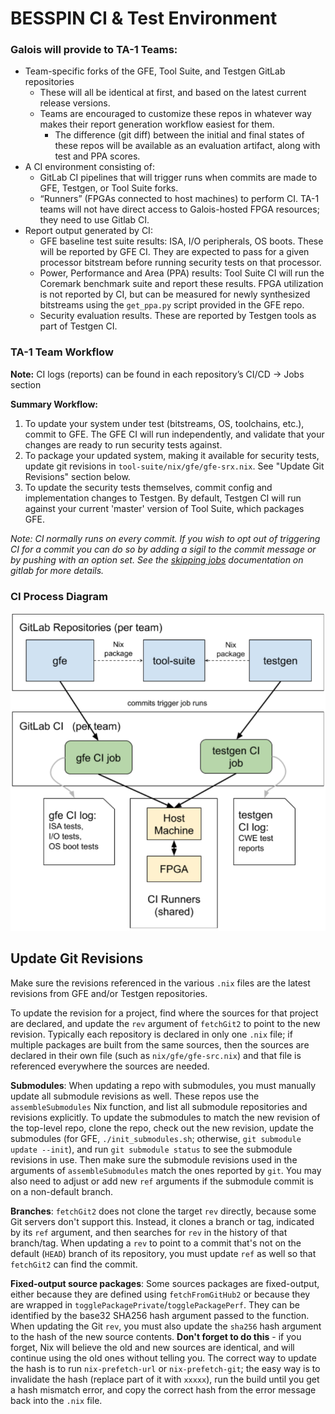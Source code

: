 # BESSPIN CI & Test Environment

### Galois will provide to TA-1 Teams:
- Team-specific forks of the GFE, Tool Suite, and Testgen GitLab repositories
  - These will all be identical at first, and based on the latest current release versions.
  - Teams are encouraged to customize these repos in whatever way makes their report generation workflow easiest for them.
	- The difference (git diff) between the initial and final states of these repos will be available as an evaluation artifact, along with test and PPA scores.
- A CI environment consisting of:
	- GitLab CI pipelines that will trigger runs when commits are made to GFE, Testgen, or Tool Suite forks.
	- “Runners” (FPGAs connected to host machines) to perform CI. TA-1 teams will not have direct access to Galois-hosted FPGA resources; they need to use Gitlab CI.
- Report output generated by CI:
	- GFE baseline test suite results: ISA, I/O peripherals, OS boots. These will be reported by GFE CI. They are expected to pass for a given processor bitstream before running security tests on that processor.
	- Power, Performance and Area (PPA) results: Tool Suite CI will run the Coremark benchmark suite and report these results. FPGA utilization is not reported by CI, but can be measured for newly synthesized bitstreams using the `get_ppa.py` script provided in the GFE repo.
	- Security evaluation results. These are reported by Testgen tools as part of Testgen CI.

### TA-1 Team Workflow
**Note:** CI logs (reports) can be found in each repository’s CI/CD -> Jobs section

**Summary Workflow:**

1.   To update your system under test (bitstreams, OS, toolchains, etc.), commit to GFE. The GFE CI will run independently, and validate that your changes are ready to run security tests against.
2.   To package your updated system, making it available for security tests, update git revisions in `tool-suite/nix/gfe/gfe-srx.nix`. See "Update Git Revisions" section below.
3.   To update the security tests themselves, commit config and implementation changes to Testgen. By default, Testgen CI will run against your current 'master' version of Tool Suite, which packages GFE.


*Note: CI normally runs on every commit. If you wish to opt out of triggering CI for a commit you can do so by adding a sigil to the commit message or by pushing with an option set. See the [skipping jobs](https://docs.gitlab.com/ee/ci/yaml/#skipping-jobs) documentation on gitlab for more details.*


### CI Process Diagram
![fig:ciDiagram](doc/doc-images/ci-diagram.png "CI Diagram")


## Update Git Revisions

Make sure the revisions referenced in the various `.nix` files are the latest
revisions from GFE and/or Testgen repositories.

To update the revision for a project, find where the sources for that project
are declared, and update the `rev` argument of `fetchGit2` to point to the new
revision.  Typically each repository is declared in only one `.nix` file; if
multiple packages are built from the same sources, then the sources are
declared in their own file (such as `nix/gfe/gfe-src.nix`) and that file is
referenced everywhere the sources are needed.

**Submodules**: When updating a repo with submodules, you must manually update
all submodule revisions as well.  These repos use the `assembleSubmodules` Nix
function, and list all submodule repositories and revisions explicitly.  To
update the submodules to match the new revision of the top-level repo, clone
the repo, check out the new revision, update the submodules (for GFE,
`./init_submodules.sh`; otherwise, `git submodule update --init`), and run `git
submodule status` to see the submodule revisions in use.  Then make sure the
submodule revisions used in the arguments of `assembleSubmodules` match the
ones reported by `git`.  You may also need to adjust or add new `ref` arguments
if the submodule commit is on a non-default branch.

**Branches**: `fetchGit2` does not clone the target `rev` directly, because
some Git servers don't support this.  Instead, it clones a branch or tag,
indicated by its `ref` argument, and then searches for `rev` in the history of
that branch/tag.  When updating a `rev` to point to a commit that's not on the
default (`HEAD`) branch of its repository, you must update `ref` as well so
that `fetchGit2` can find the commit.

**Fixed-output source packages**: Some sources packages are fixed-output,
either because they are defined using `fetchFromGitHub2` or because they are
wrapped in `togglePackagePrivate`/`togglePackagePerf`.  They can be identified
by the base32 SHA256 hash argument passed to the function.  When updating the
Git `rev`, you must also update the `sha256` hash argument to the hash of the
new source contents.  **Don't forget to do this** - if you forget, Nix will
believe the old and new sources are identical, and will continue using the old
ones without telling you.  The correct way to update the hash is to run
`nix-prefetch-url` or `nix-prefetch-git`; the easy way is to invalidate the
hash (replace part of it with `xxxxx`), run the build until you get a hash
mismatch error, and copy the correct hash from the error message back into the
`.nix` file.
